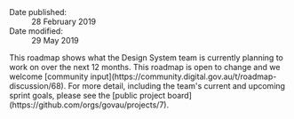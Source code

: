 <dl class="au-metadata-block">
  <dt>Date published:</dt>
  <dd><time datetime="2019-02-28" itemprop="datepublished">28 February 2019</time></dd>
  <dt>Date modified:</dt>
  <dd><time datetime="2019-05-29" itemprop="datemodified">29 May 2019</time></dd>
</dl>
This roadmap shows what the Design System team is currently planning to work on over the next 12 months. This roadmap is open to change and we welcome [community input](https://community.digital.gov.au/t/roadmap-discussion/68). For more detail, including the team's current and upcoming sprint goals, please see the [public project board](https://github.com/orgs/govau/projects/7).
